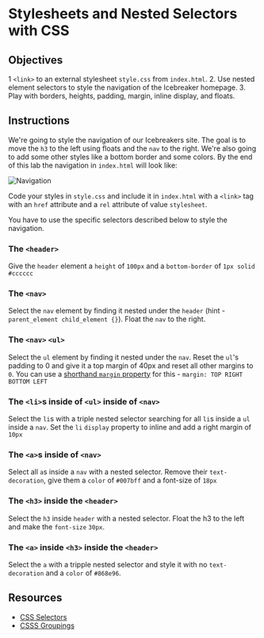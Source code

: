 # Stylesheets and Nested Selectors with CSS

## Objectives
1 `<link>` to an external stylesheet `style.css` from `index.html`.
2. Use nested element selectors to style the navigation of the Icebreaker homepage.
3. Play with borders, heights, padding, margin, inline display, and floats.

## Instructions

We're going to style the navigation of our Icebreakers site. The goal is to move the `h3` to the left using floats and the `nav` to the right. We're also going to add some other styles like a bottom border and some colors. By the end of this lab the navigation in `index.html` will look like:

![Navigation](https://cl.ly/nWkx/Image%202017-11-05%20at%205.38.14%20PM.png)

Code your styles in `style.css` and include it in `index.html` with a `<link>` tag with an `href` attribute and a `rel` attribute of value `stylesheet`.

You have to use the specific selectors described below to style the navigation.

### The `<header>`

Give the `header` element a `height` of `100px` and a `bottom-border` of `1px solid #cccccc`

### The `<nav>`

Select the `nav` element by finding it nested under the `header` (hint - `parent_element child_element {}`). Float the `nav` to the right.

### The `<nav>` `<ul>`

Select the `ul` element by finding it nested under the `nav`. Reset the `ul`'s padding to 0 and give it a top margin of 40px and reset all other margins to `0`. You can use a [shorthand `margin` property](https://www.w3schools.com/css/css_margin.asp) for this - `margin: TOP RIGHT BOTTOM LEFT`

### The `<li>`s inside of `<ul>` inside of `<nav>`

Select the `li`s with a triple nested selector searching for all `li`s inside a `ul` inside a `nav`. Set the `li` `display` property to inline and add a right margin of `10px`

### The `<a>`s inside of `<nav>`

Select all `a`s inside a `nav` with a nested selector. Remove their `text-decoration`, give them a `color` of `#007bff` and a font-size of `18px`

### The `<h3>` inside the `<header>`

Select the `h3` inside `header` with a nested selector. Float the h3 to the left and make the `font-size` `30px`.

### The `<a>` inside `<h3>` inside the `<header>`

Select the `a` with a tripple nested selector and style it with no `text-decoration` and a `color` of `#868e96`.

## Resources

* [CSS Selectors](https://www.w3schools.com/css/css_combinators.asp)
* [CSSS Groupings](http://www.htmldog.com/guides/css/intermediate/grouping/)

